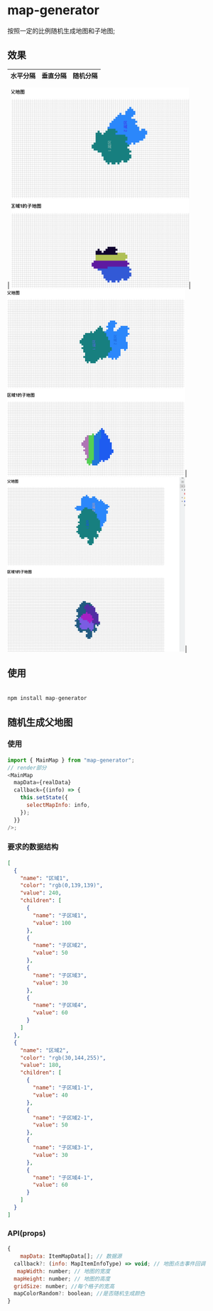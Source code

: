 # map-generator

按照一定的比例随机生成地图和子地图;

## 效果

| 水平分隔 | 垂直分隔 | 随机分隔 |
| :------- | -------: | :------: |

| <img src="./docs/average.png"  width="400"/>| <img src="./docs/average-v.png"  width="400"/>| <img src="./docs/random.png"  width="400"/>|

## 使用

```js

npm install map-generator

```

## 随机生成父地图

### 使用

```js
import { MainMap } from "map-generator";
// render部分
<MainMap
  mapData={realData}
  callback={(info) => {
    this.setState({
      selectMapInfo: info,
    });
  }}
/>;
```

### 要求的数据结构

```json
[
  {
    "name": "区域1",
    "color": "rgb(0,139,139)",
    "value": 240,
    "children": [
      {
        "name": "子区域1",
        "value": 100
      },
      {
        "name": "子区域2",
        "value": 50
      },
      {
        "name": "子区域3",
        "value": 30
      },
      {
        "name": "子区域4",
        "value": 60
      }
    ]
  },
  {
    "name": "区域2",
    "color": "rgb(30,144,255)",
    "value": 180,
    "children": [
      {
        "name": "子区域1-1",
        "value": 40
      },
      {
        "name": "子区域2-1",
        "value": 50
      },
      {
        "name": "子区域3-1",
        "value": 30
      },
      {
        "name": "子区域4-1",
        "value": 60
      }
    ]
  }
]
```

### API(props)

```js
{
    mapData: ItemMapData[]; // 数据源
  callback?: (info: MapItemInfoType) => void; // 地图点击事件回调
   mapWidth: number; // 地图的宽度 
  mapHeight: number; // 地图的高度
  gridSize: number; //每个格子的宽高
  mapColorRandom?: boolean; //是否随机生成颜色
}

```
